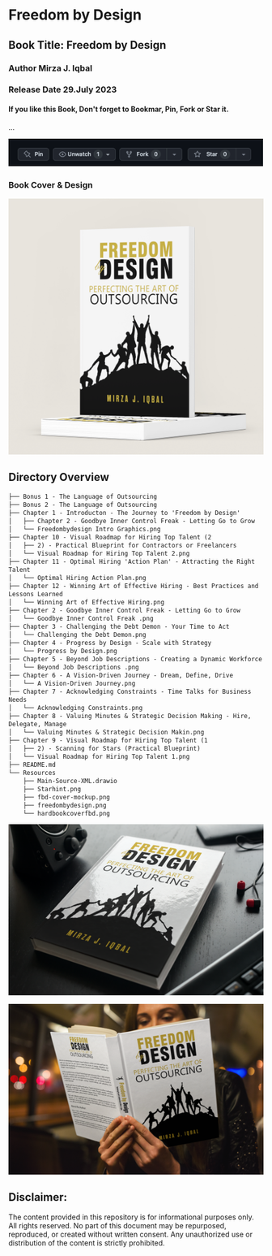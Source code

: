# Freedom by Design 
## Book Title: Freedom by Design
### Author Mirza J. Iqbal
### Release Date 29.July 2023 
#### If you like this Book, Don't forget to Bookmar, Pin, Fork or Star it.
...

![alt-text](Resources/Starhint.png)
### Book Cover & Design 
![alt-text](Resources/fbd-cover-mockup.png)
## Directory Overview
```
├── Bonus 1 - The Language of Outsourcing
├── Bonus 2 - The Language of Outsourcing
├── Chapter 1 - Introducton - The Journey to 'Freedom by Design'
│   ├── Chapter 2 - Goodbye Inner Control Freak - Letting Go to Grow
│   └── Freedombydesign Intro Graphics.png
├── Chapter 10 - Visual Roadmap for Hiring Top Talent (2
│   ├── 2) - Practical Blueprint for Contractors or Freelancers
│   └── Visual Roadmap for Hiring Top Talent 2.png
├── Chapter 11 - Optimal Hiring 'Action Plan' - Attracting the Right Talent
│   └── Optimal Hiring Action Plan.png
├── Chapter 12 - Winning Art of Effective Hiring - Best Practices and Lessons Learned
│   └── Winning Art of Effective Hiring.png
├── Chapter 2 - Goodbye Inner Control Freak - Letting Go to Grow
│   └── Goodbye Inner Control Freak .png
├── Chapter 3 - Challenging the Debt Demon - Your Time to Act
│   └── Challenging the Debt Demon.png
├── Chapter 4 - Progress by Design - Scale with Strategy
│   └── Progress by Design.png
├── Chapter 5 - Beyond Job Descriptions - Creating a Dynamic Workforce
│   └── Beyond Job Descriptions .png
├── Chapter 6 - A Vision-Driven Journey - Dream, Define, Drive
│   └── A Vision-Driven Journey.png
├── Chapter 7 - Acknowledging Constraints - Time Talks for Business Needs
│   └── Acknowledging Constraints.png
├── Chapter 8 - Valuing Minutes & Strategic Decision Making - Hire, Delegate, Manage
│   └── Valuing Minutes & Strategic Decision Makin.png
├── Chapter 9 - Visual Roadmap for Hiring Top Talent (1
│   ├── 2) - Scanning for Stars (Practical Blueprint)
│   └── Visual Roadmap for Hiring Top Talent 1.png
├── README.md
└── Resources
    ├── Main-Source-XML.drawio
    ├── Starhint.png
    ├── fbd-cover-mockup.png
    ├── freedombydesign.png
    └── hardbookcoverfbd.png
```

![alt-text](Resources/freedombydesign.png)

![alt-text](Resources/hardbookcoverfbd.png)


## Disclaimer:

The content provided in this repository is for informational purposes only. All rights reserved. No part of this document may be repurposed, reproduced, or created without written consent. Any unauthorized use or distribution of the content is strictly prohibited.